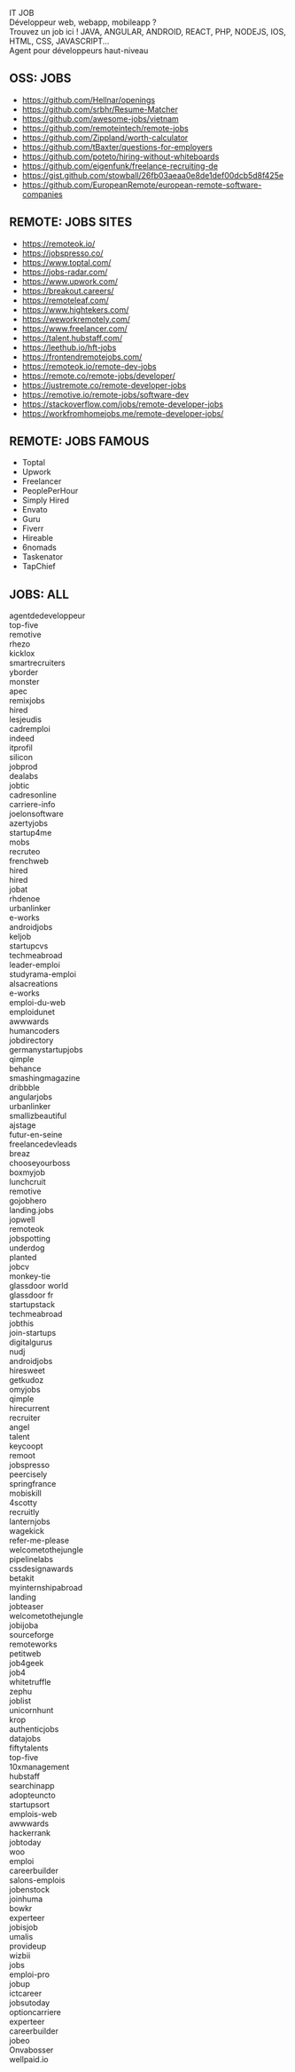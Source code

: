 <p>IT JOB<br>
Développeur web, webapp, mobileapp ?<br>
Trouvez un job ici ! JAVA, ANGULAR, ANDROID, REACT, PHP, NODEJS, IOS, HTML, CSS, JAVASCRIPT...<br>
Agent pour développeurs haut-niveau</p>
<h2>OSS: JOBS</h2>
<ul>
<li><a href="https://github.com/Hellnar/openings">https://github.com/Hellnar/openings</a></li>
<li><a href="https://github.com/srbhr/Resume-Matcher">https://github.com/srbhr/Resume-Matcher</a></li>
<li><a href="https://github.com/awesome-jobs/vietnam">https://github.com/awesome-jobs/vietnam</a></li>
<li><a href="https://github.com/remoteintech/remote-jobs">https://github.com/remoteintech/remote-jobs</a></li>
<li><a href="https://github.com/Zippland/worth-calculator">https://github.com/Zippland/worth-calculator</a></li>
<li><a href="https://github.com/tBaxter/questions-for-employers">https://github.com/tBaxter/questions-for-employers</a></li>
<li><a href="https://github.com/poteto/hiring-without-whiteboards">https://github.com/poteto/hiring-without-whiteboards</a></li>
<li><a href="https://github.com/eigenfunk/freelance-recruiting-de">https://github.com/eigenfunk/freelance-recruiting-de</a></li>
<li><a href="https://gist.github.com/stowball/26fb03aeaa0e8de1def00dcb5d8f425e">https://gist.github.com/stowball/26fb03aeaa0e8de1def00dcb5d8f425e</a></li>
<li><a href="https://github.com/EuropeanRemote/european-remote-software-companies">https://github.com/EuropeanRemote/european-remote-software-companies</a></li>
</ul>
<h2>REMOTE: JOBS SITES</h2>
<ul>
<li><a href="https://remoteok.io/">https://remoteok.io/</a></li>
<li><a href="https://jobspresso.co/">https://jobspresso.co/</a></li>
<li><a href="https://www.toptal.com/">https://www.toptal.com/</a></li>
<li><a href="https://jobs-radar.com/">https://jobs-radar.com/</a></li>
<li><a href="https://www.upwork.com/">https://www.upwork.com/</a></li>
<li><a href="https://breakout.careers/">https://breakout.careers/</a></li>
<li><a href="https://remoteleaf.com/">https://remoteleaf.com/</a></li>
<li><a href="https://www.hightekers.com/">https://www.hightekers.com/</a></li>
<li><a href="https://weworkremotely.com/">https://weworkremotely.com/</a></li>
<li><a href="https://www.freelancer.com/">https://www.freelancer.com/</a></li>
<li><a href="https://talent.hubstaff.com/">https://talent.hubstaff.com/</a></li>
<li><a href="https://leethub.io/hft-jobs">https://leethub.io/hft-jobs</a></li>
<li><a href="https://frontendremotejobs.com/">https://frontendremotejobs.com/</a></li>
<li><a href="https://remoteok.io/remote-dev-jobs">https://remoteok.io/remote-dev-jobs</a></li>
<li><a href="https://remote.co/remote-jobs/developer/">https://remote.co/remote-jobs/developer/</a></li>
<li><a href="https://justremote.co/remote-developer-jobs">https://justremote.co/remote-developer-jobs</a></li>
<li><a href="https://remotive.io/remote-jobs/software-dev">https://remotive.io/remote-jobs/software-dev</a></li>
<li><a href="https://stackoverflow.com/jobs/remote-developer-jobs">https://stackoverflow.com/jobs/remote-developer-jobs</a></li>
<li><a href="https://workfromhomejobs.me/remote-developer-jobs/">https://workfromhomejobs.me/remote-developer-jobs/</a></li>
</ul>
<h2>REMOTE: JOBS FAMOUS</h2>
<ul>
<li>Toptal</li>
<li>Upwork</li>
<li>Freelancer</li>
<li>PeoplePerHour</li>
<li>Simply Hired</li>
<li>Envato</li>
<li>Guru</li>
<li>Fiverr</li>
<li>Hireable</li>
<li>6nomads</li>
<li>Taskenator</li>
<li>TapChief</li>
</ul>
<h2>JOBS: ALL</h2>
<p>agentdedeveloppeur<br>
top-five<br>
remotive<br>
rhezo<br>
kicklox<br>
smartrecruiters<br>
yborder<br>
monster<br>
apec<br>
remixjobs<br>
hired<br>
lesjeudis<br>
cadremploi<br>
indeed<br>
itprofil<br>
silicon<br>
jobprod<br>
dealabs<br>
jobtic<br>
cadresonline<br>
carriere-info<br>
joelonsoftware<br>
azertyjobs<br>
startup4me<br>
mobs<br>
recruteo<br>
frenchweb<br>
hired<br>
hired<br>
jobat<br>
rhdenoe<br>
urbanlinker<br>
e-works<br>
androidjobs<br>
keljob<br>
startupcvs<br>
techmeabroad<br>
leader-emploi<br>
studyrama-emploi<br>
alsacreations<br>
e-works<br>
emploi-du-web<br>
emploidunet<br>
awwwards<br>
humancoders<br>
jobdirectory<br>
germanystartupjobs<br>
qimple<br>
behance<br>
smashingmagazine<br>
dribbble<br>
angularjobs<br>
urbanlinker<br>
smallizbeautiful<br>
ajstage<br>
futur-en-seine<br>
freelancedevleads<br>
breaz<br>
chooseyourboss<br>
boxmyjob<br>
lunchcruit<br>
remotive<br>
gojobhero<br>
landing.jobs<br>
jopwell<br>
remoteok<br>
jobspotting<br>
underdog<br>
planted<br>
jobcv<br>
monkey-tie<br>
glassdoor world<br>
glassdoor fr<br>
startupstack<br>
techmeabroad<br>
jobthis<br>
join-startups<br>
digitalgurus<br>
nudj<br>
androidjobs<br>
hiresweet<br>
getkudoz<br>
omyjobs<br>
qimple<br>
hirecurrent<br>
recruiter<br>
angel<br>
talent<br>
keycoopt<br>
remoot<br>
jobspresso<br>
peercisely<br>
springfrance<br>
mobiskill<br>
4scotty<br>
recruitly<br>
lanternjobs<br>
wagekick<br>
refer-me-please<br>
welcometothejungle<br>
pipelinelabs<br>
cssdesignawards<br>
betakit<br>
myinternshipabroad<br>
landing<br>
jobteaser<br>
welcometothejungle<br>
jobijoba<br>
sourceforge<br>
remoteworks<br>
petitweb<br>
job4geek<br>
job4<br>
whitetruffle<br>
zephu<br>
joblist<br>
unicornhunt<br>
krop<br>
authenticjobs<br>
datajobs<br>
fiftytalents<br>
top-five<br>
10xmanagement<br>
hubstaff<br>
searchinapp<br>
adopteuncto<br>
startupsort<br>
emplois-web<br>
awwwards<br>
hackerrank<br>
jobtoday<br>
woo<br>
emploi<br>
careerbuilder<br>
salons-emplois<br>
jobenstock<br>
joinhuma<br>
bowkr<br>
experteer<br>
jobisjob<br>
umalis<br>
provideup<br>
wizbii<br>
jobs<br>
emploi-pro<br>
jobup<br>
ictcareer<br>
jobsutoday<br>
optioncarriere<br>
experteer<br>
careerbuilder<br>
jobeo<br>
Onvabosser<br>
wellpaid.io</p>